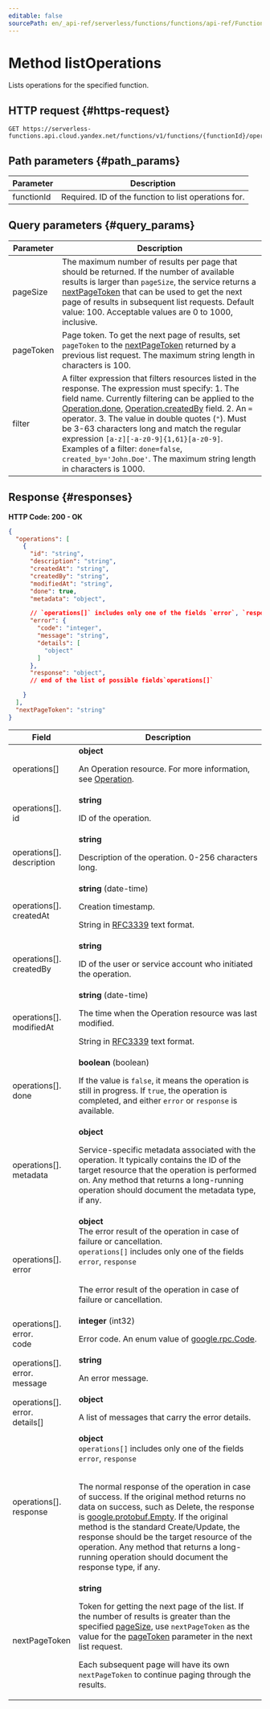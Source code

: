 ```yaml
---
editable: false
sourcePath: en/_api-ref/serverless/functions/functions/api-ref/Function/listOperations.md
---
```


# Method listOperations
Lists operations for the specified function.
 

 
## HTTP request {#https-request}
```
GET https://serverless-functions.api.cloud.yandex.net/functions/v1/functions/{functionId}/operations
```
 
## Path parameters {#path_params}
 
Parameter | Description
--- | ---
functionId | Required. ID of the function to list operations for.
 
## Query parameters {#query_params}
 
Parameter | Description
--- | ---
pageSize | The maximum number of results per page that should be returned. If the number of available results is larger than `pageSize`, the service returns a [nextPageToken](/docs/functions/functions/api-ref/Function/listOperations#responses) that can be used to get the next page of results in subsequent list requests.  Default value: 100.  Acceptable values are 0 to 1000, inclusive.
pageToken | Page token. To get the next page of results, set `pageToken` to the [nextPageToken](/docs/functions/functions/api-ref/Function/listOperations#responses) returned by a previous list request.  The maximum string length in characters is 100.
filter | A filter expression that filters resources listed in the response.  The expression must specify: 1. The field name. Currently filtering can be applied to the [Operation.done](/docs/operation/api-ref/Operation#representation), [Operation.createdBy](/docs/operation/api-ref/Operation#representation) field. 2. An `=` operator. 3. The value in double quotes (`"`). Must be 3-63 characters long and match the regular expression `[a-z][-a-z0-9]{1,61}[a-z0-9]`. Examples of a filter: `done=false`, `created_by='John.Doe'`.  The maximum string length in characters is 1000.
 
## Response {#responses}
**HTTP Code: 200 - OK**

```json 
{
  "operations": [
    {
      "id": "string",
      "description": "string",
      "createdAt": "string",
      "createdBy": "string",
      "modifiedAt": "string",
      "done": true,
      "metadata": "object",

      // `operations[]` includes only one of the fields `error`, `response`
      "error": {
        "code": "integer",
        "message": "string",
        "details": [
          "object"
        ]
      },
      "response": "object",
      // end of the list of possible fields`operations[]`

    }
  ],
  "nextPageToken": "string"
}
```

 
Field | Description
--- | ---
operations[] | **object**<br><p>An Operation resource. For more information, see <a href="/docs/api-design-guide/concepts/operation">Operation</a>.</p> 
operations[].<br>id | **string**<br><p>ID of the operation.</p> 
operations[].<br>description | **string**<br><p>Description of the operation. 0-256 characters long.</p> 
operations[].<br>createdAt | **string** (date-time)<br><p>Creation timestamp.</p> <p>String in <a href="https://www.ietf.org/rfc/rfc3339.txt">RFC3339</a> text format.</p> 
operations[].<br>createdBy | **string**<br><p>ID of the user or service account who initiated the operation.</p> 
operations[].<br>modifiedAt | **string** (date-time)<br><p>The time when the Operation resource was last modified.</p> <p>String in <a href="https://www.ietf.org/rfc/rfc3339.txt">RFC3339</a> text format.</p> 
operations[].<br>done | **boolean** (boolean)<br><p>If the value is ``false``, it means the operation is still in progress. If ``true``, the operation is completed, and either ``error`` or ``response`` is available.</p> 
operations[].<br>metadata | **object**<br><p>Service-specific metadata associated with the operation. It typically contains the ID of the target resource that the operation is performed on. Any method that returns a long-running operation should document the metadata type, if any.</p> 
operations[].<br>error | **object**<br>The error result of the operation in case of failure or cancellation. <br>`operations[]` includes only one of the fields `error`, `response`<br><br><p>The error result of the operation in case of failure or cancellation.</p> 
operations[].<br>error.<br>code | **integer** (int32)<br><p>Error code. An enum value of <a href="https://github.com/googleapis/googleapis/blob/master/google/rpc/code.proto">google.rpc.Code</a>.</p> 
operations[].<br>error.<br>message | **string**<br><p>An error message.</p> 
operations[].<br>error.<br>details[] | **object**<br><p>A list of messages that carry the error details.</p> 
operations[].<br>response | **object** <br>`operations[]` includes only one of the fields `error`, `response`<br><br><p>The normal response of the operation in case of success. If the original method returns no data on success, such as Delete, the response is <a href="https://developers.google.com/protocol-buffers/docs/reference/google.protobuf#empty">google.protobuf.Empty</a>. If the original method is the standard Create/Update, the response should be the target resource of the operation. Any method that returns a long-running operation should document the response type, if any.</p> 
nextPageToken | **string**<br><p>Token for getting the next page of the list. If the number of results is greater than the specified <a href="/docs/functions/functions/api-ref/Function/listOperations#query_params">pageSize</a>, use ``nextPageToken`` as the value for the <a href="/docs/functions/functions/api-ref/Function/listOperations#query_params">pageToken</a> parameter in the next list request.</p> <p>Each subsequent page will have its own ``nextPageToken`` to continue paging through the results.</p> 